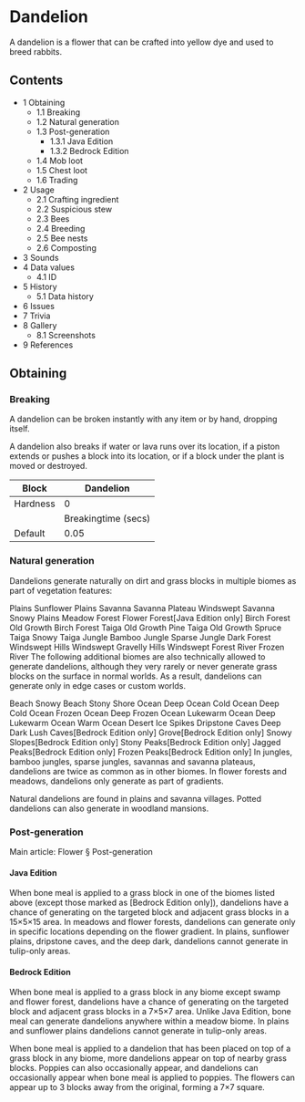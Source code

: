 # Dandelion
A dandelion  is a flower that can be crafted into yellow dye and used to breed rabbits.

## Contents
- 1 Obtaining
	- 1.1 Breaking
	- 1.2 Natural generation
	- 1.3 Post-generation
		- 1.3.1 Java Edition
		- 1.3.2 Bedrock Edition
	- 1.4 Mob loot
	- 1.5 Chest loot
	- 1.6 Trading
- 2 Usage
	- 2.1 Crafting ingredient
	- 2.2 Suspicious stew
	- 2.3 Bees
	- 2.4 Breeding
	- 2.5 Bee nests
	- 2.6 Composting
- 3 Sounds
- 4 Data values
	- 4.1 ID
- 5 History
	- 5.1 Data history
- 6 Issues
- 7 Trivia
- 8 Gallery
	- 8.1 Screenshots
- 9 References

## Obtaining
### Breaking
A dandelion can be broken instantly with any item or by hand, dropping itself.

A dandelion also breaks if water or lava runs over its location, if a piston extends or pushes a block into its location, or if a block under the plant is moved or destroyed.

| Block    | Dandelion           |
|----------|---------------------|
| Hardness | 0                   |
|          | Breakingtime (secs) |
| Default  | 0.05                |

### Natural generation
Dandelions generate naturally on dirt and grass blocks in multiple biomes as part of vegetation features:


Plains
Sunflower Plains
Savanna
Savanna Plateau
Windswept Savanna
Snowy Plains
Meadow
Forest
Flower Forest‌[Java Edition  only]
Birch Forest
Old Growth Birch Forest
Taiga
Old Growth Pine Taiga
Old Growth Spruce Taiga
Snowy Taiga
Jungle
Bamboo Jungle
Sparse Jungle
Dark Forest
Windswept Hills
Windswept Gravelly Hills
Windswept Forest
River
Frozen River
The following additional biomes are also technically allowed to generate dandelions, although they very rarely or never generate grass blocks on the surface in normal worlds. As a result, dandelions can generate only in edge cases or custom worlds.


Beach
Snowy Beach
Stony Shore
Ocean
Deep Ocean
Cold Ocean
Deep Cold Ocean
Frozen Ocean
Deep Frozen Ocean
Lukewarm Ocean
Deep Lukewarm Ocean
Warm Ocean
Desert
Ice Spikes
Dripstone Caves
Deep Dark
Lush Caves‌[Bedrock Edition  only]
Grove‌[Bedrock Edition  only]
Snowy Slopes‌[Bedrock Edition  only]
Stony Peaks‌[Bedrock Edition  only]
Jagged Peaks‌[Bedrock Edition  only]
Frozen Peaks‌[Bedrock Edition  only]
In jungles, bamboo jungles, sparse jungles, savannas and savanna plateaus, dandelions are twice as common as in other biomes. In flower forests and meadows, dandelions only generate as part of gradients.

Natural dandelions are found in plains and savanna villages. Potted dandelions can also generate in woodland mansions.


### Post-generation
Main article: Flower § Post-generation
#### Java Edition
When bone meal is applied to a grass block in one of the biomes listed above (except those marked as ‌[Bedrock Edition  only]), dandelions have a chance of generating on the targeted block and adjacent grass blocks in a 15×5×15 area. In meadows and flower forests, dandelions can generate only in specific locations depending on the flower gradient. In plains, sunflower plains, dripstone caves, and the deep dark, dandelions cannot generate in tulip-only areas.

#### Bedrock Edition
When bone meal is applied to a grass block in any biome except swamp and flower forest, dandelions have a chance of generating on the targeted block and adjacent grass blocks in a 7×5×7 area. Unlike Java Edition, bone meal can generate dandelions anywhere within a meadow biome. In plains and sunflower plains dandelions cannot generate in tulip-only areas.

When bone meal is applied to a dandelion that has been placed on top of a grass block in any biome, more dandelions appear on top of nearby grass blocks. Poppies can also occasionally appear, and dandelions can occasionally appear when bone meal is applied to poppies. The flowers can appear up to 3 blocks away from the original, forming a 7×7 square.


